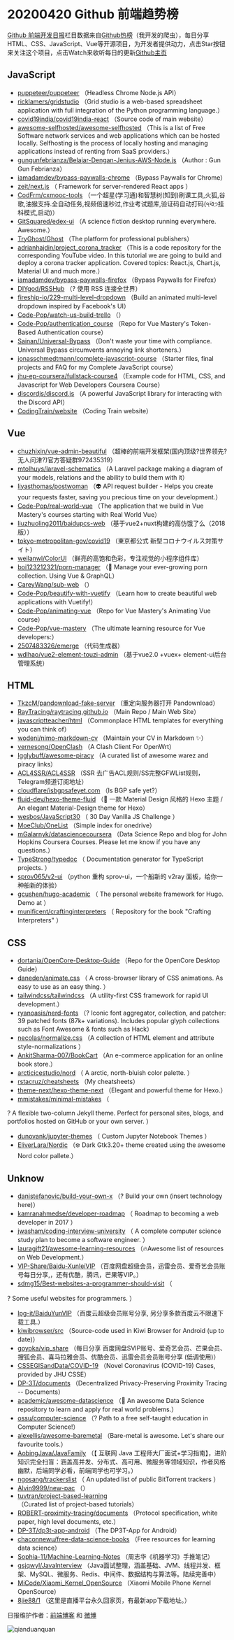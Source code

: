 # 20200420 Github 前端趋势榜

[Github 前端开发日报](http://caibaojian.com/c/news)栏目数据来自[Github热榜](http://news.caibaojian.com/)（我开发的爬虫），每日分享HTML、CSS、JavaScript、Vue等开源项目，为开发者提供动力，点击Star按钮来关注这个项目，点击Watch来收听每日的更新[Github主页](https://github.com/kujian/githubTrending)
## JavaScript

* [puppeteer/puppeteer](https://github.com/puppeteer/puppeteer) （Headless Chrome Node.js API）
* [ricklamers/gridstudio](https://github.com/ricklamers/gridstudio) （Grid studio is a web-based spreadsheet application with full integration of the Python programming language.）
* [covid19india/covid19india-react](https://github.com/covid19india/covid19india-react) （Source code of main website）
* [awesome-selfhosted/awesome-selfhosted](https://github.com/awesome-selfhosted/awesome-selfhosted) （This is a list of Free Software network services and web applications which can be hosted locally. Selfhosting is the process of locally hosting and managing applications instead of renting from SaaS providers.）
* [gungunfebrianza/Belajar-Dengan-Jenius-AWS-Node.js](https://github.com/gungunfebrianza/Belajar-Dengan-Jenius-AWS-Node.js) （Author : Gun Gun Febrianza）
* [iamadamdev/bypass-paywalls-chrome](https://github.com/iamadamdev/bypass-paywalls-chrome) （Bypass Paywalls for Chrome）
* [zeit/next.js](https://github.com/zeit/next.js) （
        Framework for server-rendered React apps
      ）
* [CodFrm/cxmooc-tools](https://github.com/CodFrm/cxmooc-tools) （一个超星(学习通)和智慧树(知到)刷课工具,火狐,谷歌,油猴支持.全自动任务,视频倍速秒过,作业考试题库,验证码自动打码(੧ᐛ੭挂科模式,启动)）
* [GitSquared/edex-ui](https://github.com/GitSquared/edex-ui) （A science fiction desktop running everywhere. Awesome.）
* [TryGhost/Ghost](https://github.com/TryGhost/Ghost) （The platform for professional publishers）
* [adrianhajdin/project_corona_tracker](https://github.com/adrianhajdin/project_corona_tracker) （This is a code repository for the corresponding YouTube video. In this tutorial we are going to build and deploy a corona tracker application. Covered topics: React.js, Chart.js, Material UI and much more.）
* [iamadamdev/bypass-paywalls-firefox](https://github.com/iamadamdev/bypass-paywalls-firefox) （Bypass Paywalls for Firefox）
* [DIYgod/RSSHub](https://github.com/DIYgod/RSSHub) （? 使用 RSS 连接全世界）
* [fireship-io/229-multi-level-dropdown](https://github.com/fireship-io/229-multi-level-dropdown) （Build an animated multi-level dropdown inspired by Facebook's UI）
* [Code-Pop/watch-us-build-trello](https://github.com/Code-Pop/watch-us-build-trello) （）
* [Code-Pop/authentication_course](https://github.com/Code-Pop/authentication_course) （Repo for Vue Mastery's Token-Based Authentication course）
* [Sainan/Universal-Bypass](https://github.com/Sainan/Universal-Bypass) （Don't waste your time with compliance. Universal Bypass circumvents annoying link shorteners.）
* [jonasschmedtmann/complete-javascript-course](https://github.com/jonasschmedtmann/complete-javascript-course) （Starter files, final projects and FAQ for my Complete JavaScript course）
* [jhu-ep-coursera/fullstack-course4](https://github.com/jhu-ep-coursera/fullstack-course4) （Example code for HTML, CSS, and Javascript for Web Developers Coursera Course）
* [discordjs/discord.js](https://github.com/discordjs/discord.js) （A powerful JavaScript library for interacting with the Discord API）
* [CodingTrain/website](https://github.com/CodingTrain/website) （Coding Train website）

## Vue

* [chuzhixin/vue-admin-beautiful](https://github.com/chuzhixin/vue-admin-beautiful) （超棒的前端开发框架(国内顶级?世界领先?无人问津?)官方答疑群972435319）
* [mtolhuys/laravel-schematics](https://github.com/mtolhuys/laravel-schematics) （A Laravel package making a diagram of your models, relations and the ability to build them with it）
* [liyasthomas/postwoman](https://github.com/liyasthomas/postwoman) （&#x1f47d; API request builder - Helps you create your requests faster, saving you precious time on your development.）
* [Code-Pop/real-world-vue](https://github.com/Code-Pop/real-world-vue) （The application that we build in Vue Mastery's courses starting with Real World Vue）
* [liuzhuoling2011/baidupcs-web](https://github.com/liuzhuoling2011/baidupcs-web) （基于vue2+nuxt构建的高仿饿了么（2018版））
* [tokyo-metropolitan-gov/covid19](https://github.com/tokyo-metropolitan-gov/covid19) （東京都公式 新型コロナウイルス対策サイト）
* [weilanwl/ColorUI](https://github.com/weilanwl/ColorUI) （鲜亮的高饱和色彩，专注视觉的小程序组件库）
* [boi123212321/porn-manager](https://github.com/boi123212321/porn-manager) （&#x1f48b; Manage your ever-growing porn collection. Using Vue &amp; GraphQL）
* [CareyWang/sub-web](https://github.com/CareyWang/sub-web) （）
* [Code-Pop/beautify-with-vuetify](https://github.com/Code-Pop/beautify-with-vuetify) （Learn how to create beautiful web applications with Vuetify!）
* [Code-Pop/animating-vue](https://github.com/Code-Pop/animating-vue) （Repo for Vue Mastery's Animating Vue course）
* [Code-Pop/vue-mastery](https://github.com/Code-Pop/vue-mastery) （The ultimate learning resource for Vue developers:）
* [2507483326/emerge](https://github.com/2507483326/emerge) （代码生成器）
* [wdlhao/vue2-element-touzi-admin](https://github.com/wdlhao/vue2-element-touzi-admin) （基于vue2.0 +vuex+ element-ui后台管理系统）

## HTML

* [TkzcM/pandownload-fake-server](https://github.com/TkzcM/pandownload-fake-server) （重定向服务器打开 Pandownload）
* [RayTracing/raytracing.github.io](https://github.com/RayTracing/raytracing.github.io) （Main Repo / Main Web Site）
* [javascriptteacher/html](https://github.com/javascriptteacher/html) （Commonplace HTML templates for everything you can think of）
* [wodeni/nimo-markdown-cv](https://github.com/wodeni/nimo-markdown-cv) （Maintain your CV in Markdown ✨）
* [vernesong/OpenClash](https://github.com/vernesong/OpenClash) （A Clash Client For OpenWrt）
* [Igglybuff/awesome-piracy](https://github.com/Igglybuff/awesome-piracy) （A curated list of awesome warez and piracy links）
* [ACL4SSR/ACL4SSR](https://github.com/ACL4SSR/ACL4SSR) （SSR 去广告ACL规则/SS完整GFWList规则，Telegram频道订阅地址）
* [cloudflare/isbgpsafeyet.com](https://github.com/cloudflare/isbgpsafeyet.com) （Is BGP safe yet?）
* [fluid-dev/hexo-theme-fluid](https://github.com/fluid-dev/hexo-theme-fluid) （&#x1f30a; 一款 Material Design 风格的 Hexo 主题 / An elegant Material-Design theme for Hexo）
* [wesbos/JavaScript30](https://github.com/wesbos/JavaScript30) （
        30 Day Vanilla JS Challenge
      ）
* [MoeClub/OneList](https://github.com/MoeClub/OneList) （Simple index for onedrive）
* [mGalarnyk/datasciencecoursera](https://github.com/mGalarnyk/datasciencecoursera) （Data Science Repo and blog for John Hopkins Coursera Courses. Please let me know if you have any questions.）
* [TypeStrong/typedoc](https://github.com/TypeStrong/typedoc) （
        Documentation generator for TypeScript projects.
      ）
* [sprov065/v2-ui](https://github.com/sprov065/v2-ui) （python 重构 sprov-ui，一个船新的 v2ray 面板，给你一种船新的体验）
* [gcushen/hugo-academic](https://github.com/gcushen/hugo-academic) （
        The personal website framework for Hugo. Demo at
      ）
* [munificent/craftinginterpreters](https://github.com/munificent/craftinginterpreters) （
        Repository for the book "Crafting Interpreters"
      ）

## CSS

* [dortania/OpenCore-Desktop-Guide](https://github.com/dortania/OpenCore-Desktop-Guide) （Repo for the OpenCore Desktop Guide）
* [daneden/animate.css](https://github.com/daneden/animate.css) （
        A cross-browser library of CSS animations. As easy to use as an easy thing.
      ）
* [tailwindcss/tailwindcss](https://github.com/tailwindcss/tailwindcss) （A utility-first CSS framework for rapid UI development.）
* [ryanoasis/nerd-fonts](https://github.com/ryanoasis/nerd-fonts) （? Iconic font aggregator, collection, and patcher: 39 patched fonts (87k+ variations). Includes popular glyph collections such as Font Awesome &amp; fonts such as Hack）
* [necolas/normalize.css](https://github.com/necolas/normalize.css) （A collection of HTML element and attribute style-normalizations
      ）
* [AnkitSharma-007/BookCart](https://github.com/AnkitSharma-007/BookCart) （An e-commerce application for an online book store.）
* [arcticicestudio/nord](https://github.com/arcticicestudio/nord) （
        A arctic, north-bluish color palette.
      ）
* [rstacruz/cheatsheets](https://github.com/rstacruz/cheatsheets) （My cheatsheets）
* [theme-next/hexo-theme-next](https://github.com/theme-next/hexo-theme-next) （Elegant and powerful theme for Hexo.）
* [mmistakes/minimal-mistakes](https://github.com/mmistakes/minimal-mistakes) （
        
? A flexible two-column Jekyll theme. Perfect for personal sites, blogs, and portfolios hosted on GitHub or your own server.
      ）
* [dunovank/jupyter-themes](https://github.com/dunovank/jupyter-themes) （
        Custom Jupyter Notebook Themes
      ）
* [EliverLara/Nordic](https://github.com/EliverLara/Nordic) （❄️ Dark Gtk3.20+ theme created using the awesome Nord color pallete.）

## Unknow

* [danistefanovic/build-your-own-x](https://github.com/danistefanovic/build-your-own-x) （? Build your own (insert technology here)）
* [kamranahmedse/developer-roadmap](https://github.com/kamranahmedse/developer-roadmap) （
        Roadmap to becoming a web developer in 2017
      ）
* [jwasham/coding-interview-university](https://github.com/jwasham/coding-interview-university) （
        A complete computer science study plan to become a software engineer.
      ）
* [lauragift21/awesome-learning-resources](https://github.com/lauragift21/awesome-learning-resources) （&#x1f525;Awesome list of resources on Web Development.）
* [VIP-Share/Baidu-XunleiVIP](https://github.com/VIP-Share/Baidu-XunleiVIP) （百度网盘超级会员，迅雷会员、爱奇艺会员账号每日分享,，还有优酷，腾讯，芒果等VIP。）
* [sdmg15/Best-websites-a-programmer-should-visit](https://github.com/sdmg15/Best-websites-a-programmer-should-visit) （
        
? Some useful websites for programmers.
      ）
* [lpg-it/BaiduYunVIP](https://github.com/lpg-it/BaiduYunVIP) （百度云超级会员账号分享, 另分享多款百度云不限速下载工具.）
* [kiwibrowser/src](https://github.com/kiwibrowser/src) （Source-code used in Kiwi Browser for Android (up to date)）
* [goyoka/vip_share](https://github.com/goyoka/vip_share) （每日分享 百度网盘SVIP账号、爱奇艺会员、芒果会员、搜狐会员、喜马拉雅会员、优酷会员、迅雷会员会员账号分享 (低调使用)）
* [CSSEGISandData/COVID-19](https://github.com/CSSEGISandData/COVID-19) （Novel Coronavirus (COVID-19) Cases, provided by JHU CSSE）
* [DP-3T/documents](https://github.com/DP-3T/documents) （Decentralized Privacy-Preserving Proximity Tracing -- Documents）
* [academic/awesome-datascience](https://github.com/academic/awesome-datascience) （&#x1f4dd; An awesome Data Science repository to learn and apply for real world problems.）
* [ossu/computer-science](https://github.com/ossu/computer-science) （? Path to a free self-taught education in Computer Science!）
* [alexellis/awesome-baremetal](https://github.com/alexellis/awesome-baremetal) （Bare-metal is awesome. Let's share our favourite tools.）
* [AobingJava/JavaFamily](https://github.com/AobingJava/JavaFamily) （【 互联网 Java 工程师大厂面试+学习指南】，进阶知识完全扫盲：涵盖高并发、分布式、高可用、微服务等领域知识，作者风格幽默，后端同学必看，前端同学也可学习。）
* [ngosang/trackerslist](https://github.com/ngosang/trackerslist) （
        An updated list of public BitTorrent trackers
      ）
* [Alvin9999/new-pac](https://github.com/Alvin9999/new-pac) （）
* [tuvtran/project-based-learning](https://github.com/tuvtran/project-based-learning) （Curated list of project-based tutorials）
* [ROBERT-proximity-tracing/documents](https://github.com/ROBERT-proximity-tracing/documents) （Protocol specification, white paper, high level documents, etc.）
* [DP-3T/dp3t-app-android](https://github.com/DP-3T/dp3t-app-android) （The DP3T-App for Android）
* [chaconnewu/free-data-science-books](https://github.com/chaconnewu/free-data-science-books) （Free resources for learning data science）
* [Sophia-11/Machine-Learning-Notes](https://github.com/Sophia-11/Machine-Learning-Notes) （周志华《机器学习》手推笔记）
* [gsjqwyl/JavaInterview](https://github.com/gsjqwyl/JavaInterview) （Java面试整理，涵盖基础、JVM、线程并发、框架、MySQL、微服务、Redis、中间件、数据结构与算法等。陆续完善中）
* [MiCode/Xiaomi_Kernel_OpenSource](https://github.com/MiCode/Xiaomi_Kernel_OpenSource) （Xiaomi Mobile Phone Kernel OpenSource）
* [8jie88/1](https://github.com/8jie88/1) （这里是直播平台永久回家页，有最新app下载地址。）


日报维护作者：[前端博客](http://caibaojian.com/) 和 [微博](http://caibaojian.com/go/weibo)

![qianduanquan](https://user-images.githubusercontent.com/3055447/38468989-651132ac-3b80-11e8-8e6b-15122322a9d7.png)